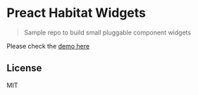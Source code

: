 # Preact Habitat Widgets

> Sample repo to build small pluggable component widgets

Please check the [demo here](http://youtube-habitat.netlify.com/)


## License

MIT
